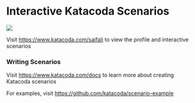 # Interactive Katacoda Scenarios

[![](http://shields.katacoda.com/katacoda/saifali/count.svg)](https://www.katacoda.com/saifali "Get your profile on Katacoda.com")

Visit https://www.katacoda.com/saifali to view the profile and interactive scenarios

### Writing Scenarios
Visit https://www.katacoda.com/docs to learn more about creating Katacoda scenarios

For examples, visit https://github.com/katacoda/scenario-example
